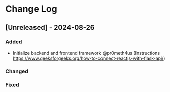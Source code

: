 
# Change Log

## [Unreleased] - 2024-08-26

### Added
- Initialize backend and frontend framework @pr0meth4us (Instructions https://www.geeksforgeeks.org/how-to-connect-reactjs-with-flask-api/)

### Changed

### Fixed
